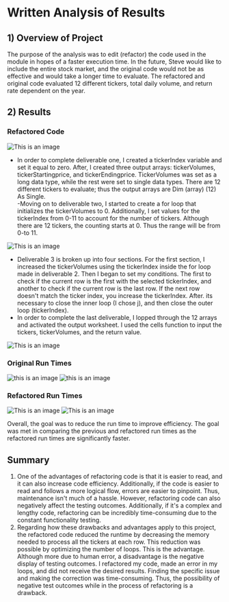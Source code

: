 # Written Analysis of Results

## **1) Overview of Project**
  The purpose of the analysis was to edit (refactor) the code used in the module in hopes of a faster execution time. In the future, Steve would like to include the entire stock market, and the original code would not be as effective and would take a longer time to evaluate. The refactored and original code evaluated 12 different tickers, total daily volume, and return rate dependent on the year. 

## **2) Results**

### Refactored Code 
![This is an image](https://github.com/cmmoreno9/stock-analysis/blob/43e166c52038a3ef5b50473e5f094238d2039829/Screen%20Shot%202022-04-02%20at%203.04.22%20PM.png)
 - In order to complete deliverable one, I created a tickerIndex variable and set it equal to zero. After, I created three output arrays: tickerVolumes, tickerStartingprice, and tickerEndingprice. TickerVolumes was set as a long data type, while the rest were set to single data types. There are 12 different tickers to evaluate; thus the output arrays are Dim (array) (12) As Single.  
 -Moving on to deliverable two, I started to create a for loop that initializes the tickerVolumes to 0. Additionally, I set values for the tickerIndex from 0-11 to account for the number of tickers. Although there are 12 tickers, the counting starts at 0. Thus the range will be from 0-to 11. 

![This is an image](https://github.com/cmmoreno9/stock-analysis/blob/43e166c52038a3ef5b50473e5f094238d2039829/Screen%20Shot%202022-04-02%20at%203.04.46%20PM.png)

 - Deliverable 3 is broken up into four sections. For the first section, I increased the tickerVolumes using the tickerIndex inside the for loop made in deliverable 2. Then I began to set my conditions. The first to check if the current row is the first with the selected tickerIndex, and another to check if the current row is the last row. If the next row doesn't match the ticker index, you increase the tickerIndex. After. its necessary to close the inner loop (I chose j), and then close the outer loop (tickerIndex). 
 -  In order to complete the last deliverable, I lopped through the 12 arrays and activated the output worksheet. I used the cells function to input the tickers, tickerVolumes, and the return value. 

![This is an image](https://github.com/cmmoreno9/stock-analysis/blob/43e166c52038a3ef5b50473e5f094238d2039829/Screen%20Shot%202022-04-02%20at%203.05.02%20PM.png)


### Original Run Times

![this is an image](https://github.com/cmmoreno9/stock-analysis/blob/d9cd74dad98933098e1b87abc5e927449ef5277b/Previous2017.png)
![this is an image](https://github.com/cmmoreno9/stock-analysis/blob/d9cd74dad98933098e1b87abc5e927449ef5277b/Previous2018.png)

### Refactored Run Times 
![This is an image](https://github.com/cmmoreno9/stock-analysis/blob/d9cd74dad98933098e1b87abc5e927449ef5277b/VBA_Challenge_2017.png)
![This is an image](https://github.com/cmmoreno9/stock-analysis/blob/d9cd74dad98933098e1b87abc5e927449ef5277b/VBA_Challenge_2018.png)

Overall, the goal was to reduce the run time to improve efficiency. The goal was met in comparing the previous and refactored run times as the refactored run times are significantly faster. 

## Summary 

1) One of the advantages of refactoring code is that it is easier to read, and it can also increase code efficiency. Additionally, if the code is easier to read and follows a more logical flow, errors are easier to pinpoint. Thus, maintenance isn't much of a hassle. However, refactoring code can also negatively affect the testing outcomes. Additionally, if it's a complex and lengthy code, refactoring can be incredibly time-consuming due to the constant functionality testing. 
2) Regarding how these drawbacks and advantages apply to this project, the refactored code reduced the runtime by decreasing the memory needed to process all the tickers at each row. This reduction was possible by optimizing the number of loops. This is the advantage. Although more due to human error, a disadvantage is the negative display of testing outcomes. I refactored my code, made an error in my loops, and did not receive the desired results. Finding the specific issue and making the correction was time-consuming. Thus, the possibility of negative test outcomes while in the process of refactoring is a drawback. 
